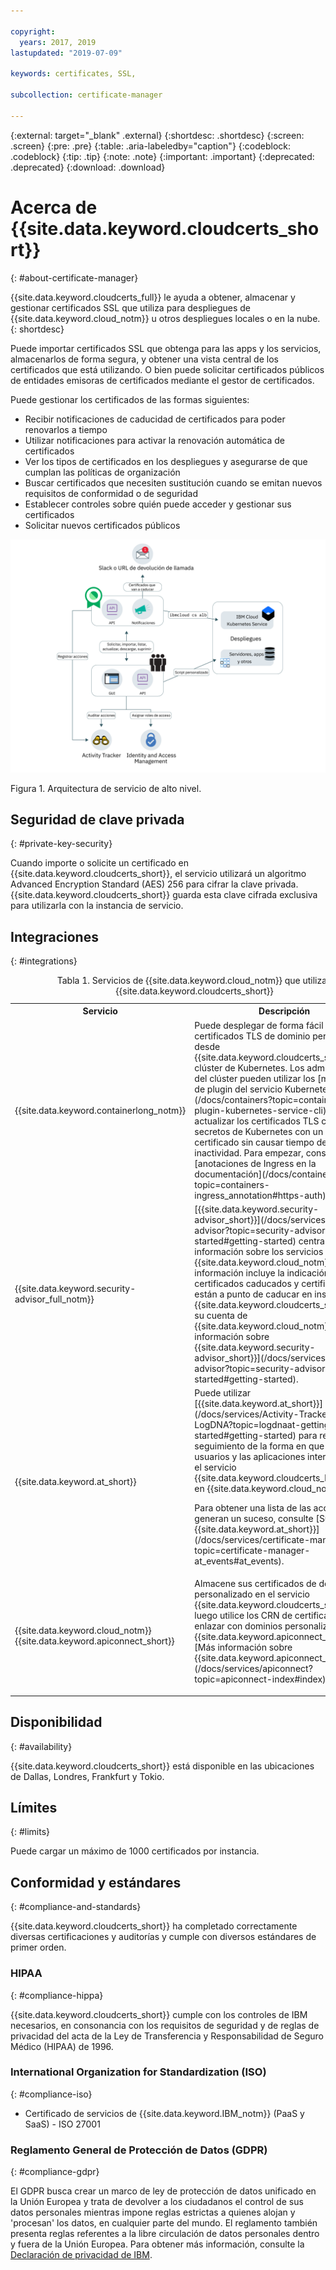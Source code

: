 ```yaml
---

copyright:
  years: 2017, 2019
lastupdated: "2019-07-09"

keywords: certificates, SSL,

subcollection: certificate-manager

---
```


{:external: target="_blank" .external}
{:shortdesc: .shortdesc}
{:screen: .screen}
{:pre: .pre}
{:table: .aria-labeledby="caption"}
{:codeblock: .codeblock}
{:tip: .tip}
{:note: .note}
{:important: .important}
{:deprecated: .deprecated}
{:download: .download}

# Acerca de {{site.data.keyword.cloudcerts_short}}
{: #about-certificate-manager}

{{site.data.keyword.cloudcerts_full}} le ayuda a obtener, almacenar y gestionar certificados SSL que utiliza para despliegues de {{site.data.keyword.cloud_notm}} u otros despliegues locales o en la nube.
{: shortdesc}

Puede importar certificados SSL que obtenga para las apps y los servicios, almacenarlos de forma segura, y obtener una vista central de los certificados que está utilizando. O bien puede solicitar certificados públicos de entidades emisoras de certificados mediante el gestor de certificados.

Puede gestionar los certificados de las formas siguientes:

* Recibir notificaciones de caducidad de certificados para poder renovarlos a tiempo  
* Utilizar notificaciones para activar la renovación automática de certificados  
* Ver los tipos de certificados en los despliegues y asegurarse de que cumplan las políticas de organización  
* Buscar certificados que necesiten sustitución cuando se emitan nuevos requisitos de conformidad o de seguridad  
* Establecer controles sobre quién puede acceder y gestionar sus certificados
* Solicitar nuevos certificados públicos


![Diagrama de arquitectura de servicio de alto nivel](images/high-level-architecture.png)
<caption>Figura 1. Arquitectura de servicio de alto nivel.</caption>


## Seguridad de clave privada
{: #private-key-security}

Cuando importe o solicite un certificado en {{site.data.keyword.cloudcerts_short}}, el servicio utilizará un algoritmo Advanced Encryption Standard (AES) 256 para cifrar la clave privada. {{site.data.keyword.cloudcerts_short}} guarda esta clave cifrada exclusiva para utilizarla con la instancia de servicio.

## Integraciones
{: #integrations}

<table>
<caption>Tabla 1. Servicios de {{site.data.keyword.cloud_notm}} que utilizan {{site.data.keyword.cloudcerts_short}}</caption>
  <tr>
    <th> Servicio </th>
    <th> Descripción </th>
  </tr>
  <tr>
    <td>{{site.data.keyword.containerlong_notm}}</td>
    <td>Puede desplegar de forma fácil y segura certificados TLS de dominio personalizado desde {{site.data.keyword.cloudcerts_short}} al clúster de Kubernetes. Los administradores del clúster pueden utilizar los [mandatos de plugin del servicio Kubernetes](/docs/containers?topic=containers-cli-plugin-kubernetes-service-cli) para actualizar los certificados TLS como secretos de Kubernetes con un nuevo certificado sin causar tiempo de inactividad. Para empezar, consulte las [anotaciones de Ingress en la documentación](/docs/containers?topic=containers-ingress_annotation#https-auth).</td>
  </tr>
  <tr>
    <td>{{site.data.keyword.security-advisor_full_notm}}</td>
    <td>[{{site.data.keyword.security-advisor_short}}](/docs/services/security-advisor?topic=security-advisor-getting-started#getting-started) centraliza la información sobre los servicios de {{site.data.keyword.cloud_notm}}. La información incluye la indicación de certificados caducados y certificados que están a punto de caducar en instancias de {{site.data.keyword.cloudcerts_short}} de su cuenta de {{site.data.keyword.cloud_notm}}. [Más información sobre {{site.data.keyword.security-advisor_short}}](/docs/services/security-advisor?topic=security-advisor-getting-started#getting-started).</td>
  </tr>
  <tr>
    <td>{{site.data.keyword.at_short}}</td>
    <td>Puede utilizar [{{site.data.keyword.at_short}}](/docs/services/Activity-Tracker-with-LogDNA?topic=logdnaat-getting-started#getting-started) para realizar un seguimiento de la forma en que los usuarios y las aplicaciones interactúan con el servicio {{site.data.keyword.cloudcerts_long_notm}} en {{site.data.keyword.cloud_notm}}.
    <p>Para obtener una lista de las acciones que generan un suceso, consulte [Sucesos de {{site.data.keyword.at_short}}](/docs/services/certificate-manager?topic=certificate-manager-at_events#at_events).</p></td>
  </tr>
  <tr>
    <td>{{site.data.keyword.cloud_notm}} {{site.data.keyword.apiconnect_short}}</td>
    <td>Almacene sus certificados de dominio personalizado en el servicio {{site.data.keyword.cloudcerts_short}} y luego utilice los CRN de certificado para enlazar con dominios personalizados en {{site.data.keyword.apiconnect_short}}. [Más información sobre {{site.data.keyword.apiconnect_short}}](/docs/services/apiconnect?topic=apiconnect-index#index).</p></td>
  </tr>
</table>

## Disponibilidad
{: #availability}

{{site.data.keyword.cloudcerts_short}} está disponible en las ubicaciones de Dallas, Londres, Frankfurt y Tokio.



## Límites
{: #limits}

Puede cargar un máximo de 1000 certificados por instancia.

## Conformidad y estándares
{: #compliance-and-standards}

{{site.data.keyword.cloudcerts_short}} ha completado correctamente diversas certificaciones y auditorías y cumple con diversos estándares de primer orden.

### HIPAA
{: #compliance-hippa}

{{site.data.keyword.cloudcerts_short}} cumple con los controles de IBM necesarios, en consonancia con los requisitos de seguridad y de reglas de privacidad del acta de la Ley de Transferencia y Responsabilidad de Seguro Médico (HIPAA) de 1996.

### International Organization for Standardization (ISO)
{: #compliance-iso}

* Certificado de servicios de {{site.data.keyword.IBM_notm}} (PaaS y SaaS) - ISO 27001

### Reglamento General de Protección de Datos (GDPR)
{: #compliance-gdpr}

El GDPR busca crear un marco de ley de protección de datos unificado en la Unión Europea y trata de devolver a los ciudadanos el control de sus datos personales mientras impone reglas estrictas a quienes alojan y 'procesan' los datos, en cualquier parte del mundo. El reglamento también presenta reglas referentes a la libre circulación de datos personales dentro y fuera de la Unión Europea. Para obtener más información, consulte la [Declaración de privacidad de IBM](https://www.ibm.com/privacy/).
